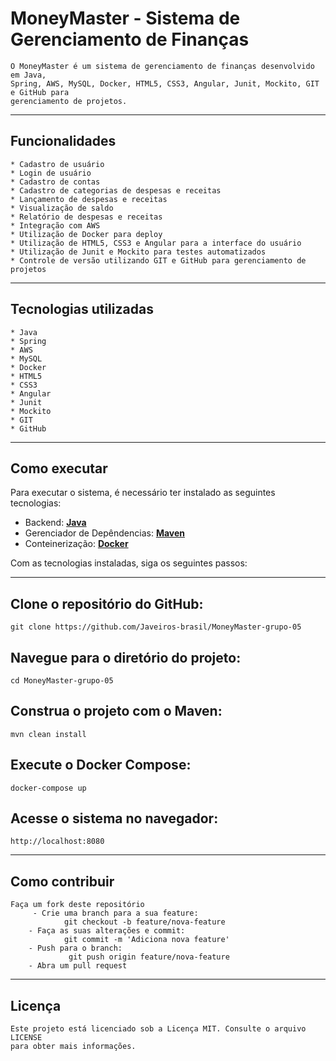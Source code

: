 # MoneyMaster - Sistema de Gerenciamento de Finanças
    O MoneyMaster é um sistema de gerenciamento de finanças desenvolvido em Java,
    Spring, AWS, MySQL, Docker, HTML5, CSS3, Angular, Junit, Mockito, GIT e GitHub para
    gerenciamento de projetos.
---

## Funcionalidades
    * Cadastro de usuário
    * Login de usuário
    * Cadastro de contas
    * Cadastro de categorias de despesas e receitas
    * Lançamento de despesas e receitas
    * Visualização de saldo
    * Relatório de despesas e receitas
    * Integração com AWS
    * Utilização de Docker para deploy
    * Utilização de HTML5, CSS3 e Angular para a interface do usuário
    * Utilização de Junit e Mockito para testes automatizados
    * Controle de versão utilizando GIT e GitHub para gerenciamento de projetos  
---
## Tecnologias utilizadas
    * Java
    * Spring
    * AWS
    * MySQL
    * Docker
    * HTML5
    * CSS3
    * Angular
    * Junit
    * Mockito
    * GIT
    * GitHub
---
## Como executar
Para executar o sistema, é necessário ter instalado as seguintes tecnologias:

- Backend: **[Java](https://openjdk.java.net/install/)**
- Gerenciador de Depêndencias: **[Maven](https://maven.apache.org/download.cgi)**
- Conteinerização: **[Docker](https://docs.docker.com/get-docker/)**

Com as tecnologias instaladas, siga os seguintes passos:

---
## Clone o repositório do GitHub:

```
git clone https://github.com/Javeiros-brasil/MoneyMaster-grupo-05
```

## Navegue para o diretório do projeto:
```
cd MoneyMaster-grupo-05
```
## Construa o projeto com o Maven:
```
mvn clean install
```
## Execute o Docker Compose:
```
docker-compose up
```
## Acesse o sistema no navegador:
```
http://localhost:8080
```
---

## Como contribuir
    Faça um fork deste repositório
         - Crie uma branch para a sua feature: 
                git checkout -b feature/nova-feature
        - Faça as suas alterações e commit: 
                git commit -m 'Adiciona nova feature'
        - Push para o branch: 
                 git push origin feature/nova-feature
        - Abra um pull request

---
## Licença
    Este projeto está licenciado sob a Licença MIT. Consulte o arquivo LICENSE
    para obter mais informações.
